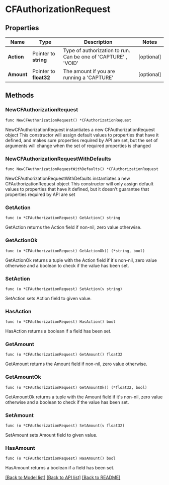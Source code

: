 # CFAuthorizationRequest

## Properties

Name | Type | Description | Notes
------------ | ------------- | ------------- | -------------
**Action** | Pointer to **string** | Type of authorization to run. Can be one of &#39;CAPTURE&#39; , &#39;VOID&#39; | [optional] 
**Amount** | Pointer to **float32** | The amount if you are running a &#39;CAPTURE&#39; | [optional] 

## Methods

### NewCFAuthorizationRequest

`func NewCFAuthorizationRequest() *CFAuthorizationRequest`

NewCFAuthorizationRequest instantiates a new CFAuthorizationRequest object
This constructor will assign default values to properties that have it defined,
and makes sure properties required by API are set, but the set of arguments
will change when the set of required properties is changed

### NewCFAuthorizationRequestWithDefaults

`func NewCFAuthorizationRequestWithDefaults() *CFAuthorizationRequest`

NewCFAuthorizationRequestWithDefaults instantiates a new CFAuthorizationRequest object
This constructor will only assign default values to properties that have it defined,
but it doesn't guarantee that properties required by API are set

### GetAction

`func (o *CFAuthorizationRequest) GetAction() string`

GetAction returns the Action field if non-nil, zero value otherwise.

### GetActionOk

`func (o *CFAuthorizationRequest) GetActionOk() (*string, bool)`

GetActionOk returns a tuple with the Action field if it's non-nil, zero value otherwise
and a boolean to check if the value has been set.

### SetAction

`func (o *CFAuthorizationRequest) SetAction(v string)`

SetAction sets Action field to given value.

### HasAction

`func (o *CFAuthorizationRequest) HasAction() bool`

HasAction returns a boolean if a field has been set.

### GetAmount

`func (o *CFAuthorizationRequest) GetAmount() float32`

GetAmount returns the Amount field if non-nil, zero value otherwise.

### GetAmountOk

`func (o *CFAuthorizationRequest) GetAmountOk() (*float32, bool)`

GetAmountOk returns a tuple with the Amount field if it's non-nil, zero value otherwise
and a boolean to check if the value has been set.

### SetAmount

`func (o *CFAuthorizationRequest) SetAmount(v float32)`

SetAmount sets Amount field to given value.

### HasAmount

`func (o *CFAuthorizationRequest) HasAmount() bool`

HasAmount returns a boolean if a field has been set.


[[Back to Model list]](../README.md#documentation-for-models) [[Back to API list]](../README.md#documentation-for-api-endpoints) [[Back to README]](../README.md)


